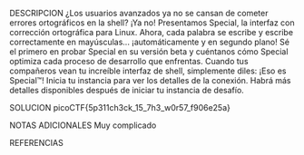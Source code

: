 DESCRIPCION
¿Los usuarios avanzados ya no se cansan de cometer errores ortográficos en la shell? ¡Ya no! Presentamos Special, la interfaz con corrección ortográfica para Linux. Ahora, cada palabra se escribe y escribe correctamente en mayúsculas... ¡automáticamente y en segundo plano! Sé el primero en probar Special en su versión beta y cuéntanos cómo Special optimiza cada proceso de desarrollo que enfrentas. Cuando tus compañeros vean tu increíble interfaz de shell, simplemente diles: ¡Eso es Special™!
Inicia tu instancia para ver los detalles de la conexión.
Habrá más detalles disponibles después de iniciar tu instancia de desafío.

SOLUCION
picoCTF{5p311ch3ck_15_7h3_w0r57_f906e25a}

NOTAS ADICIONALES
Muy complicado

REFERENCIAS